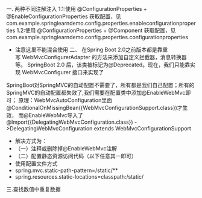 一. 两种不同注解注入
  1.1:使用 @ConfigurationProperties + @EnableConfigurationProperties 获取配置，见 com.example.springlearndemo.config.properties.enableconfigurationproperties
  1.2:使用 @ConfigurationProperties + @Component 获取配置，见com.example.springlearndemo.config.properties.configurationproperties
   * 注意这里不能混合使用
二、
   在Spring Boot 2.0之前版本都是靠重写 WebMvcConfigurerAdapter 的方法来添加自定义拦截器，消息转换器等。
   SpringBoot 2.0 后，该类被标记为@Deprecated。现在，我们只能靠实现 WebMvcConfigurer 接口来实现了
 
   SpringBoot对SpringMVC的自动配置不需要了，所有都是我们自己配置；所有的SpringMVC的自动配置都失效了,我们需要在配置类中添加@EnableWebMvc即可；
       原理：WebMvcAutoConfiguration里面@ConditionalOnMissingBean({WebMvcConfigurationSupport.class})才生效，
        而@EnableWebMvc导入了 @Import({DelegatingWebMvcConfiguration.class}) ->DelegatingWebMvcConfiguration extends WebMvcConfigurationSupport
 
 * 解决方式为：
 * （一）注释或删除掉@EnableWebMvc注解
 * （二）配置静态资源访问代码（以下任意其一即可）
 *  使用配置文件方式
 * spring.mvc.static-path-pattern=/static/**
 * spring.resources.static-locations=classpath:/static/
 
 三.查找数值中重复数据
